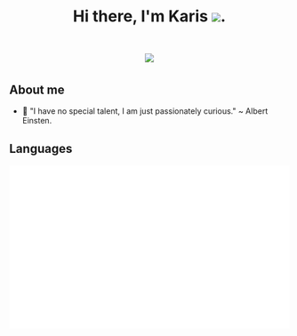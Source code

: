 
<h1 align="center">Hi there, I'm Karis <img src="https://raw.githubusercontent.com/aemmadi/aemmadi/master/wave.gif" width="30px">.</h1> 

<h1 align="center"> <img src="https://media.giphy.com/media/l41lUR5urK4IAk3V6/giphy.gif?cid=ecf05e4780tas0uduw6z8b7pfwh6brbhk7yj70svfmswu30f&rid=giphy.gif&ct=g" /></h1> 


## About me

- <p> 🔭 "I have no special talent, I am just passionately curious." ~ Albert Einsten. </p>

## Languages

<a href="https://github.com/carrieukie/github-stats">

 ![](https://github.com/carrieukie/github-stats/blob/master/generated/languages.svg)

</a>


 
